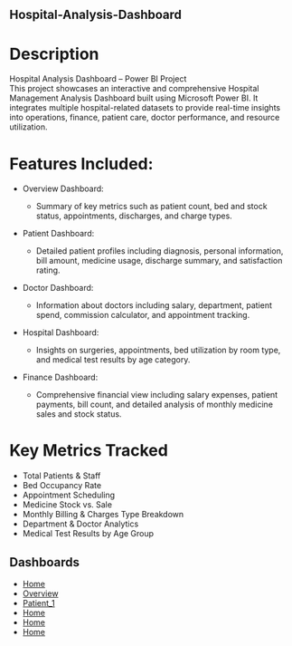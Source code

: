 ## Hospital-Analysis-Dashboard

# Description
Hospital Analysis Dashboard – Power BI Project  
This project showcases an interactive and comprehensive Hospital Management Analysis Dashboard built using Microsoft Power BI. It integrates multiple hospital-related datasets to provide real-time insights into operations, finance, patient care, doctor performance, and resource utilization.

# Features Included:
- Overview Dashboard:
    - Summary of key metrics such as patient count, bed and stock status, appointments, discharges, and charge types.
- Patient Dashboard:  
    - Detailed patient profiles including diagnosis, personal information, bill amount, medicine usage, discharge summary, and satisfaction rating.

- Doctor Dashboard:  
    - Information about doctors including salary, department, patient spend, commission calculator, and appointment tracking.

- Hospital Dashboard:  
    - Insights on surgeries, appointments, bed utilization by room type, and medical test results by age category.

- Finance Dashboard:  
    - Comprehensive financial view including salary expenses, patient payments, bill count, and detailed analysis of monthly medicine sales and stock status.

# Key Metrics Tracked
- Total Patients & Staff
- Bed Occupancy Rate
- Appointment Scheduling
- Medicine Stock vs. Sale
- Monthly Billing & Charges Type Breakdown
- Department & Doctor Analytics
- Medical Test Results by Age Group

## Dashboards
- <a href="https://github.com/sakshi4912/Hospital-Analysis-Dashboard/blob/main/Home.png">Home</a>
- <a href="https://github.com/sakshi4912/Hospital-Analysis-Dashboard/blob/main/Overview.png">Overview</a>
- <a href="https://github.com/sakshi4912/Hospital-Analysis-Dashboard/blob/main/Patient_1.png">Patient_1</a>
- <a href="https://github.com/sakshi4912/Hospital-Analysis-Dashboard/blob/main/Home.png">Home</a>
- <a href="https://github.com/sakshi4912/Hospital-Analysis-Dashboard/blob/main/Home.png">Home</a>
- <a href="https://github.com/sakshi4912/Hospital-Analysis-Dashboard/blob/main/Home.png">Home</a>
